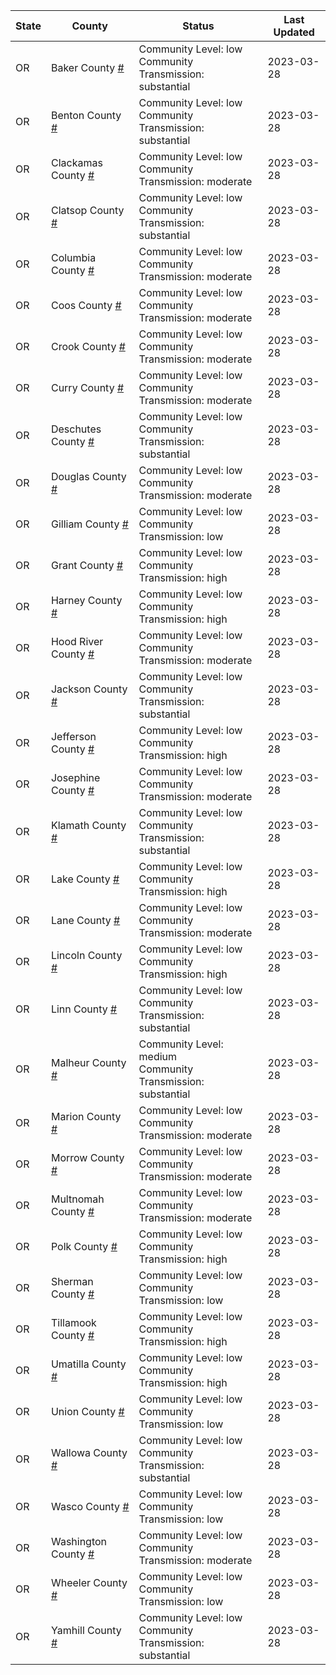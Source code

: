 State | County | Status | Last Updated
--- | --- | --- | --- 
OR | Baker County <a href="#baker_county">#</a> | <a name="baker_county"></a>Community Level: low<br/>Community Transmission: substantial | 2023-03-28
OR | Benton County <a href="#benton_county">#</a> | <a name="benton_county"></a>Community Level: low<br/>Community Transmission: substantial | 2023-03-28
OR | Clackamas County <a href="#clackamas_county">#</a> | <a name="clackamas_county"></a>Community Level: low<br/>Community Transmission: moderate | 2023-03-28
OR | Clatsop County <a href="#clatsop_county">#</a> | <a name="clatsop_county"></a>Community Level: low<br/>Community Transmission: substantial | 2023-03-28
OR | Columbia County <a href="#columbia_county">#</a> | <a name="columbia_county"></a>Community Level: low<br/>Community Transmission: moderate | 2023-03-28
OR | Coos County <a href="#coos_county">#</a> | <a name="coos_county"></a>Community Level: low<br/>Community Transmission: moderate | 2023-03-28
OR | Crook County <a href="#crook_county">#</a> | <a name="crook_county"></a>Community Level: low<br/>Community Transmission: moderate | 2023-03-28
OR | Curry County <a href="#curry_county">#</a> | <a name="curry_county"></a>Community Level: low<br/>Community Transmission: moderate | 2023-03-28
OR | Deschutes County <a href="#deschutes_county">#</a> | <a name="deschutes_county"></a>Community Level: low<br/>Community Transmission: substantial | 2023-03-28
OR | Douglas County <a href="#douglas_county">#</a> | <a name="douglas_county"></a>Community Level: low<br/>Community Transmission: moderate | 2023-03-28
OR | Gilliam County <a href="#gilliam_county">#</a> | <a name="gilliam_county"></a>Community Level: low<br/>Community Transmission: low | 2023-03-28
OR | Grant County <a href="#grant_county">#</a> | <a name="grant_county"></a>Community Level: low<br/>Community Transmission: high | 2023-03-28
OR | Harney County <a href="#harney_county">#</a> | <a name="harney_county"></a>Community Level: low<br/>Community Transmission: high | 2023-03-28
OR | Hood River County <a href="#hood_river_county">#</a> | <a name="hood_river_county"></a>Community Level: low<br/>Community Transmission: moderate | 2023-03-28
OR | Jackson County <a href="#jackson_county">#</a> | <a name="jackson_county"></a>Community Level: low<br/>Community Transmission: substantial | 2023-03-28
OR | Jefferson County <a href="#jefferson_county">#</a> | <a name="jefferson_county"></a>Community Level: low<br/>Community Transmission: high | 2023-03-28
OR | Josephine County <a href="#josephine_county">#</a> | <a name="josephine_county"></a>Community Level: low<br/>Community Transmission: moderate | 2023-03-28
OR | Klamath County <a href="#klamath_county">#</a> | <a name="klamath_county"></a>Community Level: low<br/>Community Transmission: substantial | 2023-03-28
OR | Lake County <a href="#lake_county">#</a> | <a name="lake_county"></a>Community Level: low<br/>Community Transmission: high | 2023-03-28
OR | Lane County <a href="#lane_county">#</a> | <a name="lane_county"></a>Community Level: low<br/>Community Transmission: moderate | 2023-03-28
OR | Lincoln County <a href="#lincoln_county">#</a> | <a name="lincoln_county"></a>Community Level: low<br/>Community Transmission: high | 2023-03-28
OR | Linn County <a href="#linn_county">#</a> | <a name="linn_county"></a>Community Level: low<br/>Community Transmission: substantial | 2023-03-28
OR | Malheur County <a href="#malheur_county">#</a> | <a name="malheur_county"></a>Community Level: medium<br/>Community Transmission: substantial | 2023-03-28
OR | Marion County <a href="#marion_county">#</a> | <a name="marion_county"></a>Community Level: low<br/>Community Transmission: moderate | 2023-03-28
OR | Morrow County <a href="#morrow_county">#</a> | <a name="morrow_county"></a>Community Level: low<br/>Community Transmission: moderate | 2023-03-28
OR | Multnomah County <a href="#multnomah_county">#</a> | <a name="multnomah_county"></a>Community Level: low<br/>Community Transmission: moderate | 2023-03-28
OR | Polk County <a href="#polk_county">#</a> | <a name="polk_county"></a>Community Level: low<br/>Community Transmission: high | 2023-03-28
OR | Sherman County <a href="#sherman_county">#</a> | <a name="sherman_county"></a>Community Level: low<br/>Community Transmission: low | 2023-03-28
OR | Tillamook County <a href="#tillamook_county">#</a> | <a name="tillamook_county"></a>Community Level: low<br/>Community Transmission: high | 2023-03-28
OR | Umatilla County <a href="#umatilla_county">#</a> | <a name="umatilla_county"></a>Community Level: low<br/>Community Transmission: high | 2023-03-28
OR | Union County <a href="#union_county">#</a> | <a name="union_county"></a>Community Level: low<br/>Community Transmission: low | 2023-03-28
OR | Wallowa County <a href="#wallowa_county">#</a> | <a name="wallowa_county"></a>Community Level: low<br/>Community Transmission: substantial | 2023-03-28
OR | Wasco County <a href="#wasco_county">#</a> | <a name="wasco_county"></a>Community Level: low<br/>Community Transmission: low | 2023-03-28
OR | Washington County <a href="#washington_county">#</a> | <a name="washington_county"></a>Community Level: low<br/>Community Transmission: moderate | 2023-03-28
OR | Wheeler County <a href="#wheeler_county">#</a> | <a name="wheeler_county"></a>Community Level: low<br/>Community Transmission: low | 2023-03-28
OR | Yamhill County <a href="#yamhill_county">#</a> | <a name="yamhill_county"></a>Community Level: low<br/>Community Transmission: substantial | 2023-03-28

